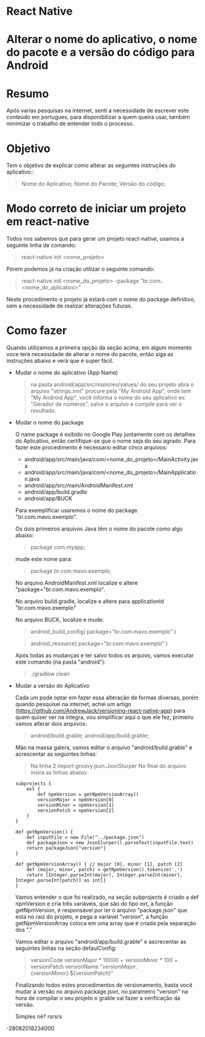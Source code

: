 # React Native 

# Alterar o nome do aplicativo, o nome do pacote e a versão do código para Android

# Resumo
  Após varias pesquisas na internet, senti a necessidade de escrever este conteúdo em 
  portugues, para disponibilizar a quem queira usar, também minimizar o trabalho de 
  entender todo o processo.

# Objetivo
  
  Tem o objetivo de explicar como alterar as seguintes instruções do aplicativo::
  
  > Nome do Aplicativo;
  > Nome do Pacote;
  > Versão do código;

# Modo correto de iniciar um projeto em react-native

  Todos nos sabemos que para gerar um projeto react-native, usamos a seguinte linha de comando:

  > react-native init <nome_projeto>

  Porem podemos já na criação utilizar o seguinte comando:

  > react-native init <nome_do_projeto> -package "br.com.<dominio>.<nome_do_aplicativo>"
  
  Neste procedimento o projeto já estará com o nome do package definitivo, sem a necessidade de realizar 
  alterações futuras.

# Como fazer
  Quando utilizamos a primeira opção da seção acima, em algum momento voce terá necessidade de alterar o nome 
  do pacote, então siga as instruções abaixo e verá que é super fácil.

  * Mudar o nome do aplicativo (App Name)
  
    > na pasta android/app/src/main/res/values/ do seu projeto abra o arquivo "strings.xml" procure pela 
      "<string name="app_name">My Android App</string>", onde tem "My Android App", você informa o nome
      do seu aplicativo ex: "Gerador de números", salve o arquivo e compile para ver o resultado.

  * Mudar o nome do package 
  
    O name package é exibido no Google Play juntamente com os detalhes do Aplicativo, então certifique-se 
    que o nome seja do seu agrado. Para fazer este procedimento é necessario editar cinco arquivos:

    * android/app/src/main/java/com/<nome_do_projeto>/MainActivity.java
    * android/app/src/main/java/com/<nome_do_projeto>/MainApplication.java
    * android/app/src/main/AndroidManifest.xml
    * android/app/build.gradle
    * android/app/BUCK

    Para exemplificar usaremos o nome do package "br.com.mavo.exemplo".

    Os dois primeiros arquivos Java têm o nome do pacote como algo abaixo:
    
    > package com.myapp;

    mude este nome para:

    > package br.com.mavo.exemplo;

    No arquivo AndroidManifest.xml localize e altere "package="br.com.mavo.exemplo".

    No arquivo build.gradle, localize e altere para applicationId "br.com.mavo.exemplo"

    No arquivo BUCK, localize e mude:
    
      > android_build_config(
          package="br.com.mavo.exemplo"
      )

      > android_resource(
          package="br.com.mavo.exemplo"
      )
    
    Após todas as mudanças e ter salvo todos os arquivo, vamos executar este comando (na pasta "android"):

    > ./gradlew clean

  * Mudar a versão do Aplicativo

    Cada um pode optar em fazer essa alteração de formas diversas, porém quando pesquisei na internet, achei 
    um artigo (https://github.com/AndrewJack/versioning-react-native-app) para quem quiser ver na integra, vou
    simplificar aqui o que ele fez, primeiro vamos alterar dois arquivos:

    > android/build.grable;
    > android/app/build.grable;

    Mão na massa galera, vamos editar o arquivo "android/build.grable" e acrescentar as seguintes linhas:
    
    > Na linha 2 import groovy.json.JsonSlurper
    > No final do arquivo insira as linhas abaixo:

        subprojects {
            ext {
                def npmVersion = getNpmVersionArray()
                versionMajor = npmVersion[0]
                versionMinor = npmVersion[1]
                versionPatch = npmVersion[2]
            }
        }

        def getNpmVersion() {
            def inputFile = new File("../package.json")
            def packageJson = new JsonSlurper().parseText(inputFile.text)
            return packageJson["version"]
        }

        def getNpmVersionArray() { // major [0], minor [1], patch [2]
            def (major, minor, patch) = getNpmVersion().tokenize('.')
            return [Integer.parseInt(major), Integer.parseInt(minor), Integer.parseInt(patch)] as int[]
        }

    Vamos entender o que foi realizado, na seção subprojects é criado a def npmVersion e cria três variáveis,
    que são do tipo ext, a função getNpmVersion, é responsável por ler o arquivo "package.json" que esta no
    raiz do projeto, e pega a variável "version", a função getNpmVersionArray coloca em uma array que é criada
    pela separação dos "."

    Vamos editar o arquivo "android/app/build.grable" e ascrecentar as seguintes linhas na seção defaulConfig:

    > versionCode versionMajor * 10000 + versionMinor * 100 + versionPatch
    > versionName "${versionMajor}.${versionMinor}.${versionPatch}"

    Finalizando todos estes procedimentos de versionamento, basta você mudar a versão no arquivo package.json, 
    no parametro "version" na hora de compilar o seu projeto o grable vai fazer a verificação da versão.

    Simples né? rsrsrs

-28082018234000

